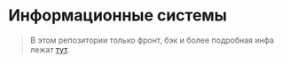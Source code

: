 # Информационные системы

> В этом репозитории только фронт, бэк и более подробная инфа лежат [тут](https://github.com/gfxv/is-lab1).
